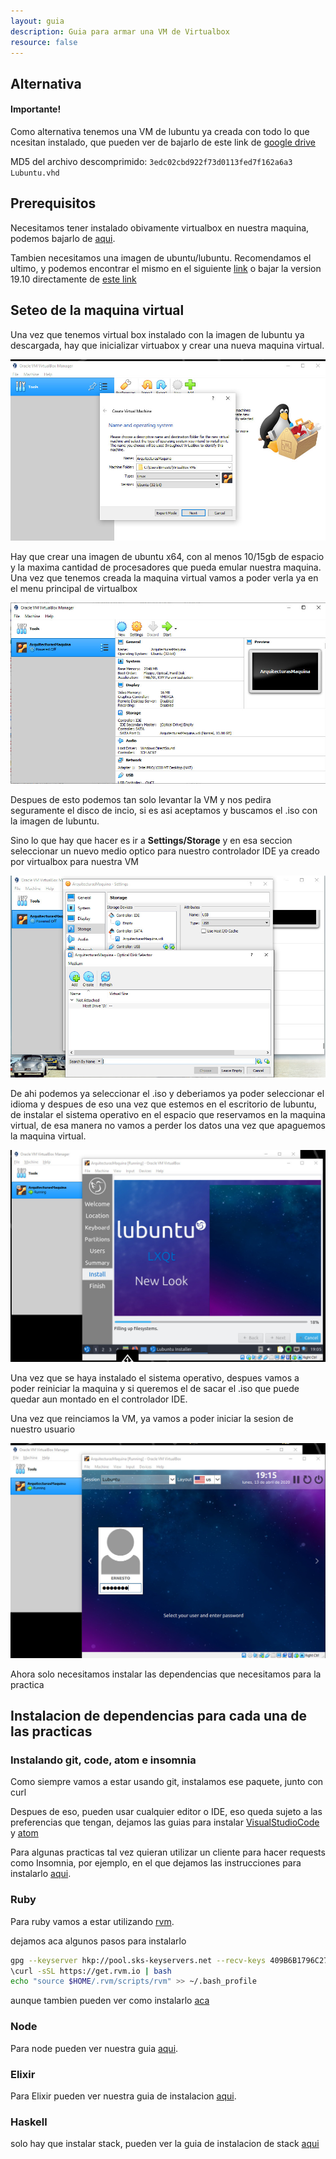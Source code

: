 ```yaml
---
layout: guia
description: Guia para armar una VM de Virtualbox
resource: false
---
```


## Alternativa

#### Importante!

Como alternativa tenemos una VM de lubuntu ya creada con todo lo que ncesitan instalado, que pueden ver de bajarlo de este link de [google drive](https://drive.google.com/file/d/1eDaY7klFbKgBannhyN0DWPqb9xrc3jI1/view?usp=drivesdk)

MD5 del archivo descomprimido: `3edc02cbd922f73d0113fed7f162a6a3  Lubuntu.vhd`


## Prerequisitos

Necesitamos tener instalado obivamente virtualbox en nuestra maquina, podemos bajarlo de [aqui](https://www.virtualbox.org/wiki/Downloads).

Tambien necesitamos una imagen de ubuntu/lubuntu. Recomendamos el ultimo, y podemos encontrar el mismo en el siguiente [link](https://lubuntu.net/downloads/) o bajar la version 19.10 directamente de [este link](http://cdimage.ubuntu.com/lubuntu/releases/19.10/release/lubuntu-19.10-desktop-amd64.iso)

## Seteo de la maquina virtual

Una vez que tenemos virtual box instalado con la imagen de lubuntu ya descargada, hay que inicializar virtuabox y crear una nueva maquina virtual. 

![](/img/guias/vm0.jpg)

Hay que crear una imagen de ubuntu x64, con al menos 10/15gb de espacio y la maxima cantidad de procesadores que pueda emular nuestra maquina. Una vez que tenemos creada la maquina virtual vamos a poder verla ya en el menu principal de virtualbox

![](/img/guias/vm1.jpg)

Despues de esto podemos tan solo levantar la VM y nos pedira seguramente el disco de incio, si es asi aceptamos y buscamos el .iso con la imagen de lubuntu.

Sino lo que hay que hacer es ir a **Settings/Storage** y en esa seccion seleccionar un nuevo medio optico para nuestro controlador IDE ya creado por virtualbox para nuestra VM

![](/img/guias/vm2.jpg)

De ahi podemos ya seleccionar el .iso y deberiamos ya poder seleccionar el idioma y despues de eso una vez que estemos en el escritorio de lubuntu, de instalar el sistema operativo en el espacio que reservamos en la maquina virtual, de esa manera no vamos a perder los datos una vez que apaguemos la maquina virtual.

![](/img/guias/vm3.jpg)

Una vez que se haya instalado el sistema operativo, despues vamos a poder reiniciar la maquina y si queremos el de sacar el .iso que puede quedar aun montado en el controlador IDE.

Una vez que reinciamos la VM, ya vamos a poder iniciar la sesion de nuestro usuario

![](/img/guias/vm4.jpg)

Ahora solo necesitamos instalar las dependencias que necesitamos para la practica


## Instalacion de dependencias para cada una de las practicas

### Instalando git, code, atom e insomnia

Como siempre vamos a estar usando git, instalamos ese paquete, junto con curl


Despues de eso, pueden usar cualquier editor o IDE, eso queda sujeto a las preferencias que tengan, dejamos las guias para instalar [VisualStudioCode](https://code.visualstudio.com/docs/setup/linux) y [atom](https://flight-manual.atom.io/getting-started/sections/installing-atom/)

Para algunas practicas tal vez quieran utilizar un cliente para hacer requests como Insomnia, por ejemplo, en el que dejamos las instrucciones para instalarlo [aqui](https://support.insomnia.rest/article/23-installation#linux).

### Ruby

Para ruby vamos a estar utilizando [rvm](https://rvm.io).

dejamos aca algunos pasos para instalarlo

```bash
gpg --keyserver hkp://pool.sks-keyservers.net --recv-keys 409B6B1796C275462A1703113804BB82D39DC0E3 7D2BAF1CF37B13E2069D6956105BD0E739499BDB
\curl -sSL https://get.rvm.io | bash
echo "source $HOME/.rvm/scripts/rvm" >> ~/.bash_profile
```

aunque tambien pueden ver como instalarlo [aca](https://rvm.io/rvm/install)

### Node

Para node pueden ver nuestra guia [aqui](/guias/node).

### Elixir

Para Elixir pueden ver nuestra guia de instalacion [aqui](/guias/elixir).

### Haskell

solo hay que instalar stack, pueden ver la guia de instalacion de stack [aqui](https://docs.haskellstack.org/en/stable/install_and_upgrade/)
